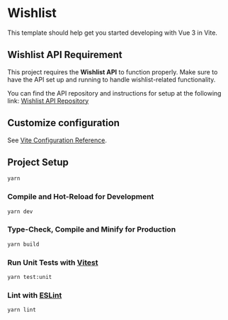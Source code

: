 # Wishlist

This template should help get you started developing with Vue 3 in Vite.

## Wishlist API Requirement

This project requires the **Wishlist API** to function properly. Make sure to have the API set up and running to handle wishlist-related functionality.

You can find the API repository and instructions for setup at the following link:
[Wishlist API Repository](https://github.com/AndersonFSP/Wishlist-API)

## Customize configuration

See [Vite Configuration Reference](https://vite.dev/config/).

## Project Setup

```sh
yarn
```

### Compile and Hot-Reload for Development

```sh
yarn dev
```

### Type-Check, Compile and Minify for Production

```sh
yarn build
```

### Run Unit Tests with [Vitest](https://vitest.dev/)

```sh
yarn test:unit
```

### Lint with [ESLint](https://eslint.org/)

```sh
yarn lint
```
